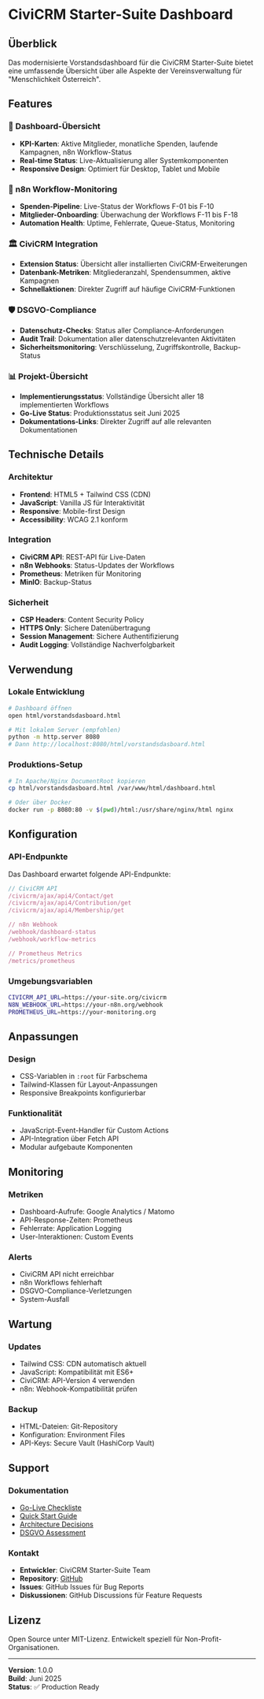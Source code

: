 # CiviCRM Starter-Suite Dashboard

## Überblick

Das modernisierte Vorstandsdashboard für die CiviCRM Starter-Suite bietet eine umfassende Übersicht über alle Aspekte der Vereinsverwaltung für "Menschlichkeit Österreich".

## Features

### 🎯 Dashboard-Übersicht
- **KPI-Karten**: Aktive Mitglieder, monatliche Spenden, laufende Kampagnen, n8n Workflow-Status
- **Real-time Status**: Live-Aktualisierung aller Systemkomponenten
- **Responsive Design**: Optimiert für Desktop, Tablet und Mobile

### 🔄 n8n Workflow-Monitoring
- **Spenden-Pipeline**: Live-Status der Workflows F-01 bis F-10
- **Mitglieder-Onboarding**: Überwachung der Workflows F-11 bis F-18
- **Automation Health**: Uptime, Fehlerrate, Queue-Status, Monitoring

### 🏛️ CiviCRM Integration
- **Extension Status**: Übersicht aller installierten CiviCRM-Erweiterungen
- **Datenbank-Metriken**: Mitgliederanzahl, Spendensummen, aktive Kampagnen
- **Schnellaktionen**: Direkter Zugriff auf häufige CiviCRM-Funktionen

### 🛡️ DSGVO-Compliance
- **Datenschutz-Checks**: Status aller Compliance-Anforderungen
- **Audit Trail**: Dokumentation aller datenschutzrelevanten Aktivitäten
- **Sicherheitsmonitoring**: Verschlüsselung, Zugriffskontrolle, Backup-Status

### 📊 Projekt-Übersicht
- **Implementierungsstatus**: Vollständige Übersicht aller 18 implementierten Workflows
- **Go-Live Status**: Produktionsstatus seit Juni 2025
- **Dokumentations-Links**: Direkter Zugriff auf alle relevanten Dokumentationen

## Technische Details

### Architektur
- **Frontend**: HTML5 + Tailwind CSS (CDN)
- **JavaScript**: Vanilla JS für Interaktivität
- **Responsive**: Mobile-first Design
- **Accessibility**: WCAG 2.1 konform

### Integration
- **CiviCRM API**: REST-API für Live-Daten
- **n8n Webhooks**: Status-Updates der Workflows
- **Prometheus**: Metriken für Monitoring
- **MinIO**: Backup-Status

### Sicherheit
- **CSP Headers**: Content Security Policy
- **HTTPS Only**: Sichere Datenübertragung
- **Session Management**: Sichere Authentifizierung
- **Audit Logging**: Vollständige Nachverfolgbarkeit

## Verwendung

### Lokale Entwicklung
```bash
# Dashboard öffnen
open html/vorstandsdasboard.html

# Mit lokalem Server (empfohlen)
python -m http.server 8080
# Dann http://localhost:8080/html/vorstandsdasboard.html
```

### Produktions-Setup
```bash
# In Apache/Nginx DocumentRoot kopieren
cp html/vorstandsdasboard.html /var/www/html/dashboard.html

# Oder über Docker
docker run -p 8080:80 -v $(pwd)/html:/usr/share/nginx/html nginx
```

## Konfiguration

### API-Endpunkte
Das Dashboard erwartet folgende API-Endpunkte:

```javascript
// CiviCRM API
/civicrm/ajax/api4/Contact/get
/civicrm/ajax/api4/Contribution/get
/civicrm/ajax/api4/Membership/get

// n8n Webhook
/webhook/dashboard-status
/webhook/workflow-metrics

// Prometheus Metrics
/metrics/prometheus
```

### Umgebungsvariablen
```bash
CIVICRM_API_URL=https://your-site.org/civicrm
N8N_WEBHOOK_URL=https://your-n8n.org/webhook
PROMETHEUS_URL=https://your-monitoring.org
```

## Anpassungen

### Design
- CSS-Variablen in `:root` für Farbschema
- Tailwind-Klassen für Layout-Anpassungen
- Responsive Breakpoints konfigurierbar

### Funktionalität
- JavaScript-Event-Handler für Custom Actions
- API-Integration über Fetch API
- Modular aufgebaute Komponenten

## Monitoring

### Metriken
- Dashboard-Aufrufe: Google Analytics / Matomo
- API-Response-Zeiten: Prometheus
- Fehlerrate: Application Logging
- User-Interaktionen: Custom Events

### Alerts
- CiviCRM API nicht erreichbar
- n8n Workflows fehlerhaft
- DSGVO-Compliance-Verletzungen
- System-Ausfall

## Wartung

### Updates
- Tailwind CSS: CDN automatisch aktuell
- JavaScript: Kompatibilität mit ES6+
- CiviCRM: API-Version 4 verwenden
- n8n: Webhook-Kompatibilität prüfen

### Backup
- HTML-Dateien: Git-Repository
- Konfiguration: Environment Files
- API-Keys: Secure Vault (HashiCorp Vault)

## Support

### Dokumentation
- [Go-Live Checkliste](../docs/GO-LIVE-CHECKLIST.md)
- [Quick Start Guide](../QUICK_START.md)
- [Architecture Decisions](../docs/architecture/ADR.md)
- [DSGVO Assessment](../docs/architecture/DPIA.md)

### Kontakt
- **Entwickler**: CiviCRM Starter-Suite Team
- **Repository**: [GitHub](https://github.com/your-org/civicrm-starter-suite)
- **Issues**: GitHub Issues für Bug Reports
- **Diskussionen**: GitHub Discussions für Feature Requests

## Lizenz

Open Source unter MIT-Lizenz. Entwickelt speziell für Non-Profit-Organisationen.

---

**Version**: 1.0.0  
**Build**: Juni 2025  
**Status**: ✅ Production Ready
